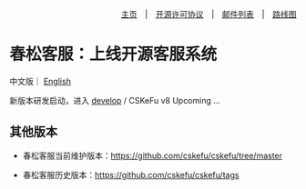 <div align=right>

[主页](https://www.cskefu.com/)　|　[开源许可协议](https://www.cskefu.com/2022/06/24/cskefu-opensource-license/)　|　[邮件列表](https://lists.cskefu.com/cgi-bin/mailman/listinfo/dev)　|　[路线图](https://chatopera.github.io/cskefu.roadmap/)

</div>

# 春松客服：上线开源客服系统

中文版｜ [English](README_en.md)

新版本研发启动，进入 [develop](https://github.com/cskefu/cskefu/issues/750) / CSKeFu v8 Upcoming ...

## 其他版本

* 春松客服当前维护版本：<https://github.com/cskefu/cskefu/tree/master>

* 春松客服历史版本：<https://github.com/cskefu/cskefu/tags>
